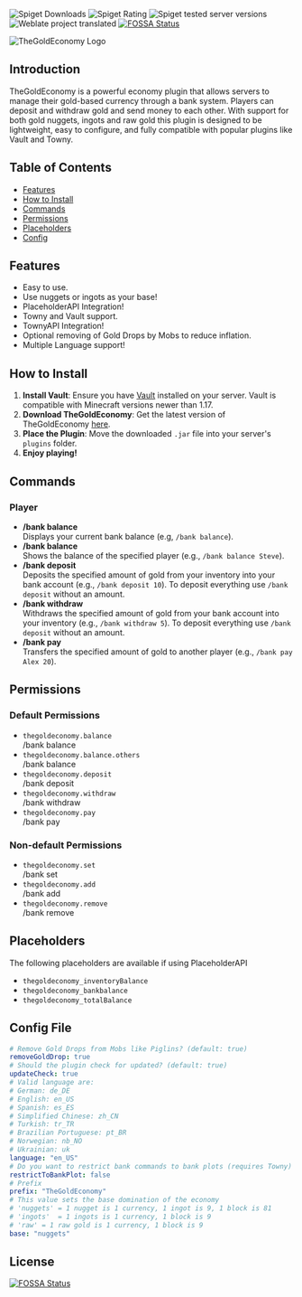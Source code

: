 <div class="oranda-hide">

![Spiget Downloads](https://img.shields.io/spiget/downloads/102242)
![Spiget Rating](https://img.shields.io/spiget/rating/102242)
![Spiget tested server versions](https://img.shields.io/spiget/tested-versions/102242)
![Weblate project translated](https://img.shields.io/weblate/progress/thegoldeconomy)
[![FOSSA Status](https://app.fossa.com/api/projects/git%2Bgithub.com%2FConfusedAlex%2FGoldEconomy.svg?type=shield)](https://app.fossa.com/projects/git%2Bgithub.com%2FConfusedAlex%2FGoldEconomy?ref=badge_shield)

![TheGoldEconomy Logo](https://github.com/user-attachments/assets/dd12ed0c-3058-4b1f-b12f-478c780730f4)

</div>

## Introduction

TheGoldEconomy is a powerful economy plugin that allows servers to manage their gold-based currency through a bank system. Players can deposit and withdraw gold and send money to each other. With support for both gold nuggets, ingots and raw gold this plugin is designed to be lightweight, easy to configure, and fully compatible with popular plugins like Vault and Towny.

## Table of Contents

<!--ts-->

- [Features](#features)
- [How to Install](#how-to-install)
- [Commands](#commands)
- [Permissions](#permissions)
- [Placeholders](#placeholders)
- [Config](#config-file)
<!--te-->

## Features

- Easy to use.
- Use nuggets or ingots as your base!
- PlaceholderAPI Integration!
- Towny and Vault support.
- TownyAPI Integration!
- Optional removing of Gold Drops by Mobs to reduce inflation.
- Multiple Language support!

## How to Install

1. **Install Vault**: Ensure you have [Vault](https://www.spigotmc.org/resources/vault.34315/) installed on your server. Vault is compatible with Minecraft versions newer than 1.17.
2. **Download TheGoldEconomy**: Get the latest version of TheGoldEconomy [here](https://modrinth.com/plugin/thegoldeconomy).
3. **Place the Plugin**: Move the downloaded `.jar` file into your server's `plugins` folder.
4. **Enjoy playing!**

## Commands

### Player

- **/bank balance**  
  Displays your current bank balance (e.g, `/bank balance`).
- **/bank balance <player>**  
  Shows the balance of the specified player (e.g., `/bank balance Steve`).
- **/bank deposit <gold>**  
  Deposits the specified amount of gold from your inventory into your bank account (e.g., `/bank deposit 10`). To deposit everything use `/bank deposit` without an amount.
- **/bank withdraw <gold>**  
  Withdraws the specified amount of gold from your bank account into your inventory (e.g., `/bank withdraw 5`). To deposit everything use `/bank deposit` without an amount.
- **/bank pay <player> <gold>**  
  Transfers the specified amount of gold to another player (e.g., `/bank pay Alex 20`).

## Permissions

### Default Permissions

- `thegoldeconomy.balance`  
  /bank balance
- `thegoldeconomy.balance.others`  
  /bank balance <player>
- `thegoldeconomy.deposit`  
  /bank deposit
- `thegoldeconomy.withdraw`  
  /bank withdraw
- `thegoldeconomy.pay`  
  /bank pay

### Non-default Permissions

- `thegoldeconomy.set`  
  /bank set
- `thegoldeconomy.add`  
  /bank add
- `thegoldeconomy.remove`  
  /bank remove

## Placeholders

The following placeholders are available if using PlaceholderAPI

- `thegoldeconomy_inventoryBalance`
- `thegoldeconomy_bankbalance`
- `thegoldeconomy_totalBalance`

## Config File

```yaml
# Remove Gold Drops from Mobs like Piglins? (default: true)
removeGoldDrop: true
# Should the plugin check for updated? (default: true)
updateCheck: true
# Valid language are:
# German: de_DE
# English: en_US
# Spanish: es_ES
# Simplified Chinese: zh_CN
# Turkish: tr_TR
# Brazilian Portuguese: pt_BR
# Norwegian: nb_NO
# Ukrainian: uk
language: "en_US"
# Do you want to restrict bank commands to bank plots (requires Towny)
restrictToBankPlot: false
# Prefix
prefix: "TheGoldEconomy"
# This value sets the base domination of the economy
# 'nuggets' = 1 nugget is 1 currency, 1 ingot is 9, 1 block is 81
# 'ingots'  = 1 ingots is 1 currency, 1 block is 9
# 'raw' = 1 raw gold is 1 currency, 1 block is 9
base: "nuggets"
```

## License

[![FOSSA Status](https://app.fossa.com/api/projects/git%2Bgithub.com%2FConfusedAlex%2FGoldEconomy.svg?type=large)](https://app.fossa.com/projects/git%2Bgithub.com%2FConfusedAlex%2FGoldEconomy?ref=badge_large)
